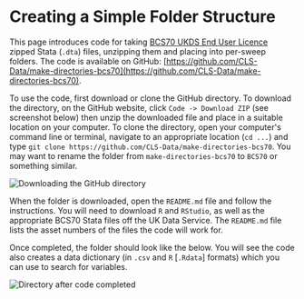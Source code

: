 # Creating a Simple Folder Structure

This page introduces code for taking [BCS70 UKDS End User Licence](https://doi.org/10.5255/UKDA-Series-200001) zipped Stata (`.dta`) files, unzipping them and placing into per-sweep folders. The code is available on GitHub: [https://github.com/CLS-Data/make-directories-bcs70](https://github.com/CLS-Data/make-directories-bcs70).

To use the code, first download or clone the GitHub directory. To download the directory, on the GitHub website, click `Code -> Download ZIP` (see screenshot below) then unzip the downloaded file and place in a suitable location on your computer. To clone the directory, open your computer's command line or terminal, navigate to an appropriate location (`cd ...`) and type `git clone https://github.com/CLS-Data/make-directories-bcs70`. You may want to rename the folder from `make-directories-bcs70` to `BCS70` or something similar.

![Downloading the GitHub directory](../images/bcs70-sweep_folders_1.png)

When the folder is downloaded, open the `README.md` file and follow the instructions. You will need to download `R` and `RStudio`, as well as the appropriate BCS70 Stata files off the UK Data Service. The `README.md` file lists the asset numbers of the files the code will work for.

Once completed, the folder should look like the below. You will see the code also creates a data dictionary (in `.csv` and `R` [`.Rdata`] formats) which you can use to search for variables. 

![Directory after code completed](../images/bcs70-sweep_folders_2.png)
